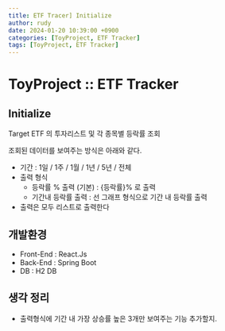 ```yaml
---
title: ETF Tracer] Initialize
author: rudy
date: 2024-01-20 10:39:00 +0900
categories: [ToyProject, ETF Tracker]
tags: [ToyProject, ETF Tracker]
---
```


# ToyProject :: ETF Tracker 
## Initialize

Target ETF 의 투자리스트 및 각 종목별 등락률 조회

조회된 데이터를 보여주는 방식은 아래와 같다.

* 기간 : 1일 / 1주 / 1월 / 1년 / 5년 / 전체
* 출력 형식  
  * 등락률 % 출력 (기본) : {등락률}% 로 출력
  * 기간내 등락률 출력 : 선 그래프 형식으로 기간 내 등락률 출력
* 출력은 모두 리스트로 출력한다


## 개발환경
* Front-End : React.Js
* Back-End : Spring Boot
* DB : H2 DB

## 생각 정리
* 출력형식에 기간 내 가장 상승률 높은 3개만 보여주는 기능 추가할지. 